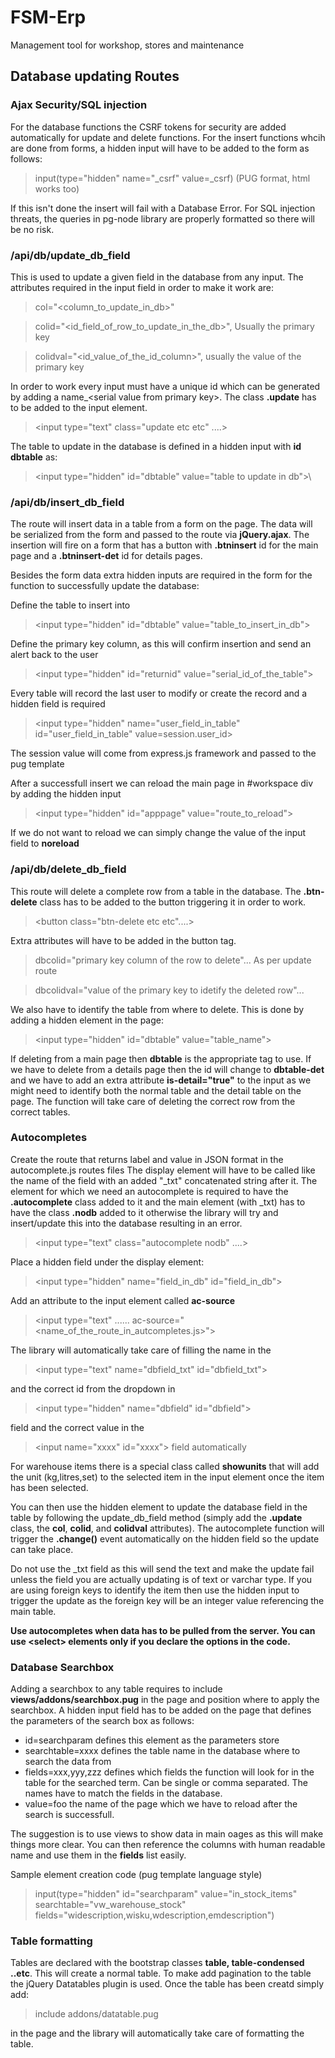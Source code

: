 # FSM-Erp
Management tool for workshop, stores and maintenance

## Database updating Routes

### Ajax Security/SQL injection

For the database functions the CSRF tokens for security are added automatically for update and delete functions. For the insert functions whcih are done from forms, a hidden input will have to be added to the form as follows:

>input(type="hidden" name="_csrf" value=_csrf) (PUG format, html works too)

If this isn't done the insert will fail with a Database Error. For SQL injection threats, the queries in pg-node library are properly formatted so there will be no risk.

### /api/db/update_db_field
This is used to update a given field in the database from any input. The attributes required in the input field in order to make it work are: 

>col="\<column_to_update_in_db>"

>colid="\<id_field_of_row_to_update_in_the_db>", Usually the primary key

>colidval="\<id_value_of_the_id_column>", usually the value of the primary key

In order to work every input must have a unique id which can be generated by adding a name_\<serial value from primary key>\. The class **.update** has to be added to the input element. 

>\<input type="text" class="update etc etc" ....>

The table to update in the database is defined in a hidden input with **id dbtable** as: 

>\<input type="hidden" id="dbtable" value="table to update in db">\

### /api/db/insert_db_field
The route will insert data in a table from a form on the page. The data will be serialized from the form and passed to the route via **jQuery.ajax**. The insertion will fire on a form that has a button with **.btninsert** id for the main page and a **.btninsert-det** id for details pages.

Besides the form data extra hidden inputs are required in the form for the function to successfully update the database:

Define the table to insert into

>\<input type="hidden" id="dbtable" value="table_to_insert_in_db">

Define the primary key column, as this will confirm insertion and send an alert back to the user

>\<input type="hidden" id="returnid" value="serial_id_of_the_table">

Every table will record the last user to modify or create the record and a hidden field is required

>\<input type="hidden" name="user_field_in_table" id="user_field_in_table" value=session.user_id>

The session value will come from express.js framework and passed to the pug template

After a successfull insert we can reload the main page in #workspace div by adding the hidden input

>\<input type="hidden" id="apppage" value="route_to_reload">

If we do not want to reload we can simply change the value of the input field to **noreload**

### /api/db/delete_db_field
This route will delete a complete row from a table in the database. The **.btn-delete** class has to be added to the button triggering it in order to work. 

>\<button class="btn-delete etc etc"....>

Extra attributes will have to be added in the button tag.

>dbcolid="primary key column of the row to delete"... As per update route

>dbcolidval="value of the primary key to idetify the deleted row"...

We also have to identify the table from where to delete. This is done by adding a hidden element in the page:

>\<input type="hidden" id="dbtable" value="table_name">

If deleting from a main page then **dbtable** is the appropriate tag to use. If we have to delete from a details page then the id will change to **dbtable-det** and we have to add an extra attribute **is-detail="true"** to the input as we might need to identify both the normal table and the detail table on the page. The function will take care of deleting the correct row from the correct tables.

### Autocompletes
Create the route that returns label and value in JSON format in the autocomplete.js routes files
The display element will have to be called like the name of the field with an added "\_txt" concatenated string after it.
The element for which we need an autocomplete is required to have the **.autocomplete** class added to it and the main element (with \_txt) has to have the class **.nodb** added to it otherwise the library will try and insert/update this into the database resulting in an error.

>\<input type="text" class="autocomplete nodb" ....>

Place a hidden field under the display element:

>\<input type="hidden" name="field_in_db" id="field_in_db">

Add an attribute to the input element called **ac-source**

>\<input type="text" ...... ac-source="\<name_of_the_route_in_autcompletes.js>">

The library will automatically take care of filling the name in the 

>\<input type="text" name="dbfield_txt" id="dbfield_txt"> 

and the correct id from the dropdown in

>\<input type="hidden" name="dbfield" id="dbfield">

field and the correct value in the 

>\<input name="xxxx" id="xxxx"> field automatically

For warehouse items there is a special class called **showunits** that will add the unit (kg,litres,set) to the selected item in the input element once the item has been selected.

You can then use the hidden element to update the database field in the table by following the update_db_field method (simply add the  **.update** class, the **col**, **colid**, and **colidval** attributes). The autocomplete function will trigger the **.change()** event automatically on the hidden field so the update can take place.

Do not use the \_txt field as this will send the text and make the update fail unless the field you are actually updating is of text or varchar type. If you are using foreign keys to identify the item then use the hidden input to trigger the update as the foreign key will be an integer value referencing the main table.

**Use autocompletes when data has to be pulled from the server. You can use \<select> elements only if you declare the options in the code.**

### Database Searchbox

Adding a searchbox to any table requires to include **views/addons/searchbox.pug** in the page and position where to apply the searchbox. A hidden input field has to be added on the page that defines the parameters of the search box as follows:

- id=searchparam defines this element as the parameters store
- searchtable=xxxx defines the table name in the database where to search the data from
- fields=xxx,yyy,zzz defines which fields the function will look for in the table for the searched term. Can be single or comma separated. The names have to match the fields in the database.
- value=foo the name of the page which we have to reload after the search is successfull.

The suggestion is to use views to show data in main oages as this will make things more clear. You can then reference the columns with human readable name and use them in the **fields** list easily.

Sample element creation code (pug template language style)
>input(type="hidden" id="searchparam" value="in_stock_items" searchtable="vw_warehouse_stock" fields="widescription,wisku,wdescription,emdescription")

### Table formatting
Tables are declared with the bootstrap classes **table, table-condensed ..etc**. This will create a normal table. To make add pagination to the table the jQuery Datatables plugin is used. Once the table has been creatd simply add:

>include addons/datatable.pug

in the page and the library will automatically take care of formatting the table.
